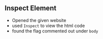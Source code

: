 ## Inspect Element

- Opened the given website
- used `Inspect` to view the html code
- found the flag commented out under `body` 
